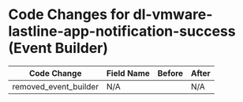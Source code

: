 # Code Changes for dl-vmware-lastline-app-notification-success (Event Builder)

| Code Change | Field Name | Before | After |
|-------------|------------|--------|-------|
| removed_event_builder | N/A |  | N/A |
